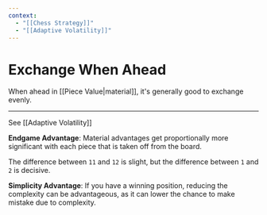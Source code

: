 ```yaml
---
context:
  - "[[Chess Strategy]]"
  - "[[Adaptive Volatility]]"
---
```


# Exchange When Ahead

When ahead in [[Piece Value|material]], it's generally good to exchange evenly.

---

See [[Adaptive Volatility]]

**Endgame Advantage**: Material advantages get proportionally more significant with each piece that is taken off from the board.

The difference between `11` and `12` is slight, but the difference between `1` and `2` is decisive.

**Simplicity Advantage**: If you have a winning position, reducing the complexity can be advantageous, as it can lower the chance to make mistake due to complexity.
